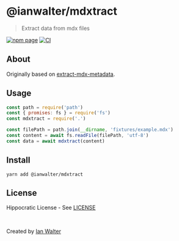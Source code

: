 # @ianwalter/mdxtract
> Extract data from mdx files

[![npm page][npmImage]][npmUrl]
[![CI][ciImage]][ciUrl]

## About

Originally based on [extract-mdx-metadata][emmUrl].

## Usage

```js
const path = require('path')
const { promises: fs } = require('fs')
const mdxtract = require('.')

const filePath = path.join(__dirname, 'fixtures/example.mdx')
const content = await fs.readFile(filePath, 'utf-8')
const data = await mdxtract(content)
```

## Install

```
yarn add @ianwalter/mdxtract
```

## License

Hippocratic License - See [LICENSE][licenseUrl]

&nbsp;

Created by [Ian Walter](https://ianwalter.dev)

[npmImage]: https://img.shields.io/npm/v/@ianwalter/mdxtract.svg
[npmUrl]: https://www.npmjs.com/package/@ianwalter/mdxtract
[ciImage]: https://github.com/ianwalter/mdxtract/workflows/CI/badge.svg
[ciUrl]: https://github.com/ianwalter/mdxtract/actions
[emmUrl]: https://github.com/manovotny/extract-mdx-metadata
[licenseUrl]: https://github.com/ianwalter/ianwalter/blob/main/packages/mdxtract/LICENSE
